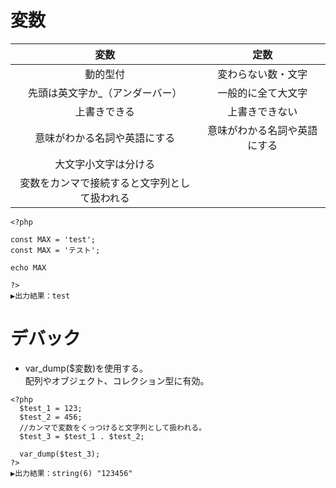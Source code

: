 # 変数  

|変数|定数|
|:--:|:--:|
|動的型付|変わらない数・文字|
|先頭は英文字か_（アンダーバー）|一般的に全て大文字|
|上書きできる|上書きできない|
|意味がわかる名詞や英語にする|意味がわかる名詞や英語にする|
|大文字小文字は分ける||
|変数をカンマで接続すると文字列として扱われる||
```
<?php

const MAX = 'test';
const MAX = 'テスト';

echo MAX

?>
▶️出力結果：test
```
# デバック  
* var_dump($変数)を使用する。<br>配列やオブジェクト、コレクション型に有効。  
```
<?php 
  $test_1 = 123;
  $test_2 = 456;
  //カンマで変数をくっつけると文字列として扱われる。
  $test_3 = $test_1 . $test_2;

  var_dump($test_3);
?>
▶️出力結果：string(6) "123456"
```
